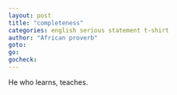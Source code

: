```yaml
---
layout: post
title: "completeness"
categories: english serious statement t-shirt
author: "African proverb"
goto:
go:
gocheck:
---
```

He who learns, teaches.
